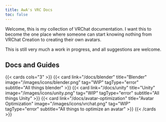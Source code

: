 ```yaml
---
title: AwA's VRC Docs
toc: false
---
```


Welcome, this is my collection of VRChat documentation. I want this to become the one place where someone can start knowing nothing from VRChat Creation to creating their own avatars.

This is still very much a work in progress, and all suggestions are welcome.

## Docs and Guides

{{< cards cols="3" >}}
  {{< card link="/docs/blender" title="Blender" image="/images/icons/blender.png" tag="WIP" tagType="error" subtitle="All things blender" >}}
  {{< card link="/docs/unity" title="Unity" image="/images/icons/unity.png" tag="WIP" tagType="error" subtitle="All things Unity" >}}
  {{< card link="/docs/avatar-optimization" title="Avatar Optimization" image="/images/icons/vrchat.png" tag="WIP" tagType="error" subtitle="All things to optimize an avatar" >}}
{{< /cards >}}